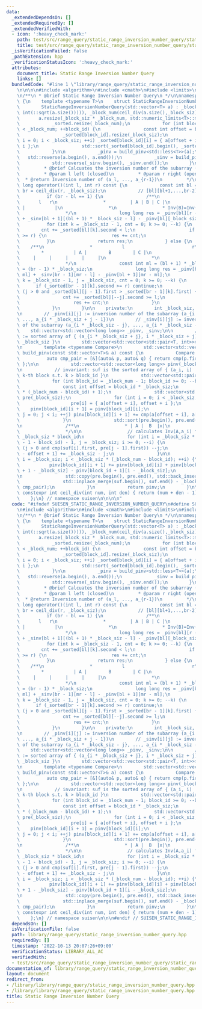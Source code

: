 ```yaml
---
data:
  _extendedDependsOn: []
  _extendedRequiredBy: []
  _extendedVerifiedWith:
  - icon: ':heavy_check_mark:'
    path: test/src/range_query/static_range_inversion_number_query/static_range_inversions_query.test.cpp
    title: test/src/range_query/static_range_inversion_number_query/static_range_inversions_query.test.cpp
  _isVerificationFailed: false
  _pathExtension: hpp
  _verificationStatusIcon: ':heavy_check_mark:'
  attributes:
    document_title: Static Range Inversion Number Query
    links: []
  bundledCode: "#line 1 \"library/range_query/static_range_inversion_number_query.hpp\"\
    \n\n\n\n#include <algorithm>\n#include <cmath>\n#include <limits>\n#include <vector>\n\
    \n/**\n * @brief Static Range Inversion Number Query\n */\n\nnamespace suisen\
    \ {\n    template <typename T>\n    struct StaticRangeInversionNumberQuery {\n\
    \        StaticRangeInversionNumberQuery(std::vector<T> a) : _block_siz(std::max(1,\
    \ int(::sqrt(a.size())))), _block_num(ceil_div(a.size(),_block_siz)) {\n     \
    \       a.resize(_block_siz * _block_num, std::numeric_limits<T>::max());\n\n\
    \            _sorted.resize(_block_num);\n            for (int block_id = 0; block_id\
    \ < _block_num; ++block_id) {\n                const int offset = block_id * _block_siz;\n\
    \                _sorted[block_id].resize(_block_siz);\n                for (int\
    \ i = 0; i < _block_siz; ++i) _sorted[block_id][i] = { a[offset + i], offset +\
    \ i };\n                std::sort(_sorted[block_id].begin(), _sorted[block_id].end());\n\
    \            }\n\n            _pinv = build_pinv<std::less<T>>(a);\n         \
    \   std::reverse(a.begin(), a.end());\n            _sinv = build_pinv<std::greater<T>>(a);\n\
    \            std::reverse(_sinv.begin(), _sinv.end());\n        }\n\n        /**\n\
    \         * @brief Calcuates the inversion number of the subarray (a_l, ..., a_{r-1}).\n\
    \         * @param l left (closed)\n         * @param r right (open)\n       \
    \  * @return Inversion number of (a_l, ..., a_{r-1})\n         */\n        long\
    \ long operator()(int l, int r) const {\n            const int bl = l / _block_siz,\
    \ br = ceil_div(r, _block_siz);\n            // [bl][bl+1,...,br-2][br-1]\n  \
    \          if (br - bl == 1) {\n                /**\n                 *      \
    \       l   r\n                 *         | A | B | C |\n                 * Blocks:\
    \ |           |\n                 *\n                 * Inv(B)=Inv(AB)+Inv(BC)-Inv(ABC)+Inv(A,C)\n\
    \                 */\n                long long res = _pinv[bl][r - bl * _block_siz]\
    \ + _sinv[bl + 1][(bl + 1) * _block_siz - l] - _pinv[bl][_block_siz];\n      \
    \          for (int k = _block_siz - 1, cnt = 0; k >= 0; --k) {\n            \
    \        cnt += _sorted[bl][k].second < l;\n                    if (_sorted[bl][k].second\
    \ >= r) {\n                        res += cnt;\n                    }\n      \
    \          }\n                return res;\n            } else {\n            \
    \    /**\n                 *           l                         r\n         \
    \        *           | A |        B        | C |\n                 * Blocks: |\
    \     |     |     |     |     |\n                 *\n                 * Inv(ABC)=Inv(AB)+Inv(BC)-Inv(B)+Inv(A,C)\n\
    \                 */\n                const int ml = (bl + 1) * _block_siz, mr\
    \ = (br - 1) * _block_siz;\n                long long res = _pinv[bl + 1][r -\
    \ ml] + _sinv[br - 1][mr - l] - _pinv[bl + 1][mr - ml];\n                for (int\
    \ k = _block_siz - 1, j = _block_siz, cnt = 0; k >= 0; --k) {\n              \
    \      if (_sorted[br - 1][k].second >= r) continue;\n                    while\
    \ (j > 0 and _sorted[bl][j - 1].first > _sorted[br - 1][k].first) {\n        \
    \                cnt += _sorted[bl][--j].second >= l;\n                    }\n\
    \                    res += cnt;\n                }\n                return res;\n\
    \            }\n        }\n\n    private:\n        int _block_siz, _block_num;\n\
    \n        // _pinv[i][j] := inversion number of the subarray (a_{i * _block_siz},\
    \ ..., a_{i * _block_siz + j - 1})\n        // _sinv[i][j] := inversion number\
    \ of the subarray (a_{i * _block_siz - j}, ..., a_{i * _block_siz - 1})\n    \
    \    std::vector<std::vector<long long>> _pinv, _sinv;\n\n        // _sorted[i]\
    \ := sorted array of { (a_{i * _block_siz + j}, i * _block_siz + j) | 0 <= j <\
    \ _block_siz }\n        std::vector<std::vector<std::pair<T, int>>> _sorted;\n\
    \n        template <typename Compare>\n        std::vector<std::vector<long long>>\
    \ build_pinv(const std::vector<T>& a) const {\n            Compare cmp{};\n  \
    \          auto cmp_pair = [&](auto& p, auto& q) { return cmp(p.first, q.first);\
    \ };\n\n            std::vector<std::vector<long long>> pinv(_block_num + 1);\n\
    \n            // invariant: suf is the sorted array of { (a_i, i) | i is in the\
    \ k-th block s.t. k > block_id }\n            std::vector<std::pair<T, int>> suf;\n\
    \            for (int block_id = _block_num - 1; block_id >= 0; --block_id) {\n\
    \                const int offset = block_id * _block_siz;\n                pinv[block_id].resize(_block_siz\
    \ * (_block_num - block_id) + 1);\n                std::vector<std::pair<T, int>>\
    \ pre(_block_siz);\n                for (int i = 0; i < _block_siz; ++i) {\n \
    \                   pre[i] = { a[offset + i], offset + i };\n                \
    \    pinv[block_id][i + 1] = pinv[block_id][i];\n                    for (int\
    \ j = 0; j < i; ++j) pinv[block_id][i + 1] += cmp(a[offset + i], a[offset + j]);\n\
    \                }\n                std::sort(pre.begin(), pre.end(), cmp_pair);\n\
    \n                /**\n                 * | A |  B  |x|\n                 * Inv(ABx)=Inv(AB)+Inv(Bx)-Inv(B)+Inv(A,x)\n\
    \                 */\n\n                 // calculates Inv(A,a_i) for all i >=\
    \ _block_siz * block_id\n                for (int i = _block_siz * (_block_num\
    \ - 1 - block_id) - 1, j = _block_siz; i >= 0; --i) {\n                    while\
    \ (j > 0 and cmp(suf[i].first, pre[j - 1].first)) --j;\n                    pinv[block_id][suf[i].second\
    \ - offset + 1] += _block_siz - j;\n                }\n\n                for (int\
    \ i = _block_siz; i < _block_siz * (_block_num - block_id); ++i) {\n         \
    \           pinv[block_id][i + 1] += pinv[block_id][i] + pinv[block_id + 1][i\
    \ + 1 - _block_siz] - pinv[block_id + 1][i - _block_siz];\n                }\n\
    \n                std::copy(pre.begin(), pre.end(), std::back_inserter(suf));\n\
    \                std::inplace_merge(suf.begin(), suf.end() - _block_siz, suf.end(),\
    \ cmp_pair);\n            }\n            return pinv;\n        }\n\n        static\
    \ constexpr int ceil_div(int num, int den) { return (num + den - 1) / den; }\n\
    \    };\n} // namespace suisen\n\n\n\n"
  code: "#ifndef SUISEN_STATIC_RANGE_INVERSION_NUMBER_QUERY\n#define SUISEN_STATIC_RANGE_INVERSION_NUMBER_QUERY\n\
    \n#include <algorithm>\n#include <cmath>\n#include <limits>\n#include <vector>\n\
    \n/**\n * @brief Static Range Inversion Number Query\n */\n\nnamespace suisen\
    \ {\n    template <typename T>\n    struct StaticRangeInversionNumberQuery {\n\
    \        StaticRangeInversionNumberQuery(std::vector<T> a) : _block_siz(std::max(1,\
    \ int(::sqrt(a.size())))), _block_num(ceil_div(a.size(),_block_siz)) {\n     \
    \       a.resize(_block_siz * _block_num, std::numeric_limits<T>::max());\n\n\
    \            _sorted.resize(_block_num);\n            for (int block_id = 0; block_id\
    \ < _block_num; ++block_id) {\n                const int offset = block_id * _block_siz;\n\
    \                _sorted[block_id].resize(_block_siz);\n                for (int\
    \ i = 0; i < _block_siz; ++i) _sorted[block_id][i] = { a[offset + i], offset +\
    \ i };\n                std::sort(_sorted[block_id].begin(), _sorted[block_id].end());\n\
    \            }\n\n            _pinv = build_pinv<std::less<T>>(a);\n         \
    \   std::reverse(a.begin(), a.end());\n            _sinv = build_pinv<std::greater<T>>(a);\n\
    \            std::reverse(_sinv.begin(), _sinv.end());\n        }\n\n        /**\n\
    \         * @brief Calcuates the inversion number of the subarray (a_l, ..., a_{r-1}).\n\
    \         * @param l left (closed)\n         * @param r right (open)\n       \
    \  * @return Inversion number of (a_l, ..., a_{r-1})\n         */\n        long\
    \ long operator()(int l, int r) const {\n            const int bl = l / _block_siz,\
    \ br = ceil_div(r, _block_siz);\n            // [bl][bl+1,...,br-2][br-1]\n  \
    \          if (br - bl == 1) {\n                /**\n                 *      \
    \       l   r\n                 *         | A | B | C |\n                 * Blocks:\
    \ |           |\n                 *\n                 * Inv(B)=Inv(AB)+Inv(BC)-Inv(ABC)+Inv(A,C)\n\
    \                 */\n                long long res = _pinv[bl][r - bl * _block_siz]\
    \ + _sinv[bl + 1][(bl + 1) * _block_siz - l] - _pinv[bl][_block_siz];\n      \
    \          for (int k = _block_siz - 1, cnt = 0; k >= 0; --k) {\n            \
    \        cnt += _sorted[bl][k].second < l;\n                    if (_sorted[bl][k].second\
    \ >= r) {\n                        res += cnt;\n                    }\n      \
    \          }\n                return res;\n            } else {\n            \
    \    /**\n                 *           l                         r\n         \
    \        *           | A |        B        | C |\n                 * Blocks: |\
    \     |     |     |     |     |\n                 *\n                 * Inv(ABC)=Inv(AB)+Inv(BC)-Inv(B)+Inv(A,C)\n\
    \                 */\n                const int ml = (bl + 1) * _block_siz, mr\
    \ = (br - 1) * _block_siz;\n                long long res = _pinv[bl + 1][r -\
    \ ml] + _sinv[br - 1][mr - l] - _pinv[bl + 1][mr - ml];\n                for (int\
    \ k = _block_siz - 1, j = _block_siz, cnt = 0; k >= 0; --k) {\n              \
    \      if (_sorted[br - 1][k].second >= r) continue;\n                    while\
    \ (j > 0 and _sorted[bl][j - 1].first > _sorted[br - 1][k].first) {\n        \
    \                cnt += _sorted[bl][--j].second >= l;\n                    }\n\
    \                    res += cnt;\n                }\n                return res;\n\
    \            }\n        }\n\n    private:\n        int _block_siz, _block_num;\n\
    \n        // _pinv[i][j] := inversion number of the subarray (a_{i * _block_siz},\
    \ ..., a_{i * _block_siz + j - 1})\n        // _sinv[i][j] := inversion number\
    \ of the subarray (a_{i * _block_siz - j}, ..., a_{i * _block_siz - 1})\n    \
    \    std::vector<std::vector<long long>> _pinv, _sinv;\n\n        // _sorted[i]\
    \ := sorted array of { (a_{i * _block_siz + j}, i * _block_siz + j) | 0 <= j <\
    \ _block_siz }\n        std::vector<std::vector<std::pair<T, int>>> _sorted;\n\
    \n        template <typename Compare>\n        std::vector<std::vector<long long>>\
    \ build_pinv(const std::vector<T>& a) const {\n            Compare cmp{};\n  \
    \          auto cmp_pair = [&](auto& p, auto& q) { return cmp(p.first, q.first);\
    \ };\n\n            std::vector<std::vector<long long>> pinv(_block_num + 1);\n\
    \n            // invariant: suf is the sorted array of { (a_i, i) | i is in the\
    \ k-th block s.t. k > block_id }\n            std::vector<std::pair<T, int>> suf;\n\
    \            for (int block_id = _block_num - 1; block_id >= 0; --block_id) {\n\
    \                const int offset = block_id * _block_siz;\n                pinv[block_id].resize(_block_siz\
    \ * (_block_num - block_id) + 1);\n                std::vector<std::pair<T, int>>\
    \ pre(_block_siz);\n                for (int i = 0; i < _block_siz; ++i) {\n \
    \                   pre[i] = { a[offset + i], offset + i };\n                \
    \    pinv[block_id][i + 1] = pinv[block_id][i];\n                    for (int\
    \ j = 0; j < i; ++j) pinv[block_id][i + 1] += cmp(a[offset + i], a[offset + j]);\n\
    \                }\n                std::sort(pre.begin(), pre.end(), cmp_pair);\n\
    \n                /**\n                 * | A |  B  |x|\n                 * Inv(ABx)=Inv(AB)+Inv(Bx)-Inv(B)+Inv(A,x)\n\
    \                 */\n\n                 // calculates Inv(A,a_i) for all i >=\
    \ _block_siz * block_id\n                for (int i = _block_siz * (_block_num\
    \ - 1 - block_id) - 1, j = _block_siz; i >= 0; --i) {\n                    while\
    \ (j > 0 and cmp(suf[i].first, pre[j - 1].first)) --j;\n                    pinv[block_id][suf[i].second\
    \ - offset + 1] += _block_siz - j;\n                }\n\n                for (int\
    \ i = _block_siz; i < _block_siz * (_block_num - block_id); ++i) {\n         \
    \           pinv[block_id][i + 1] += pinv[block_id][i] + pinv[block_id + 1][i\
    \ + 1 - _block_siz] - pinv[block_id + 1][i - _block_siz];\n                }\n\
    \n                std::copy(pre.begin(), pre.end(), std::back_inserter(suf));\n\
    \                std::inplace_merge(suf.begin(), suf.end() - _block_siz, suf.end(),\
    \ cmp_pair);\n            }\n            return pinv;\n        }\n\n        static\
    \ constexpr int ceil_div(int num, int den) { return (num + den - 1) / den; }\n\
    \    };\n} // namespace suisen\n\n\n#endif // SUISEN_STATIC_RANGE_INVERSION_NUMBER_QUERY\n"
  dependsOn: []
  isVerificationFile: false
  path: library/range_query/static_range_inversion_number_query.hpp
  requiredBy: []
  timestamp: '2022-10-13 20:07:26+09:00'
  verificationStatus: LIBRARY_ALL_AC
  verifiedWith:
  - test/src/range_query/static_range_inversion_number_query/static_range_inversions_query.test.cpp
documentation_of: library/range_query/static_range_inversion_number_query.hpp
layout: document
redirect_from:
- /library/library/range_query/static_range_inversion_number_query.hpp
- /library/library/range_query/static_range_inversion_number_query.hpp.html
title: Static Range Inversion Number Query
---
```

